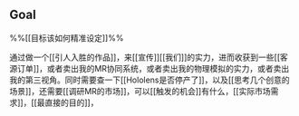 ## Goal

%%[[目标该如何精准设定]]%%

通过做一个[[引人入胜的作品]]，来[[宣传]][[我们]]的实力，进而收获到一些[[客源订单]]，或者卖出我的MR协同系统，或者卖出我的物理模拟的实力，或者卖出我的第三视角。同时需要查一下[[Hololens是否停产了]]，以及[[思考几个创意的场景]]，还需要[[调研MR的市场]]，可以[[触发的机会]]有什么，[[实际市场需求]]，[[最直接的目的]]，